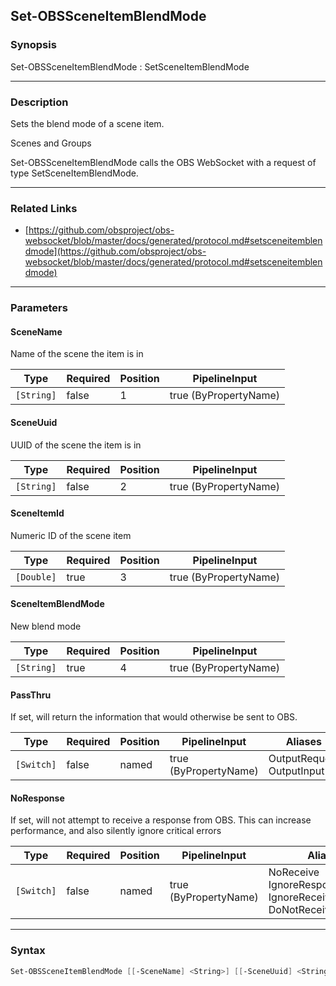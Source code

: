 Set-OBSSceneItemBlendMode
-------------------------

### Synopsis
Set-OBSSceneItemBlendMode : SetSceneItemBlendMode

---

### Description

Sets the blend mode of a scene item.

Scenes and Groups

Set-OBSSceneItemBlendMode calls the OBS WebSocket with a request of type SetSceneItemBlendMode.

---

### Related Links
* [https://github.com/obsproject/obs-websocket/blob/master/docs/generated/protocol.md#setsceneitemblendmode](https://github.com/obsproject/obs-websocket/blob/master/docs/generated/protocol.md#setsceneitemblendmode)

---

### Parameters
#### **SceneName**
Name of the scene the item is in

|Type      |Required|Position|PipelineInput        |
|----------|--------|--------|---------------------|
|`[String]`|false   |1       |true (ByPropertyName)|

#### **SceneUuid**
UUID of the scene the item is in

|Type      |Required|Position|PipelineInput        |
|----------|--------|--------|---------------------|
|`[String]`|false   |2       |true (ByPropertyName)|

#### **SceneItemId**
Numeric ID of the scene item

|Type      |Required|Position|PipelineInput        |
|----------|--------|--------|---------------------|
|`[Double]`|true    |3       |true (ByPropertyName)|

#### **SceneItemBlendMode**
New blend mode

|Type      |Required|Position|PipelineInput        |
|----------|--------|--------|---------------------|
|`[String]`|true    |4       |true (ByPropertyName)|

#### **PassThru**
If set, will return the information that would otherwise be sent to OBS.

|Type      |Required|Position|PipelineInput        |Aliases                      |
|----------|--------|--------|---------------------|-----------------------------|
|`[Switch]`|false   |named   |true (ByPropertyName)|OutputRequest<br/>OutputInput|

#### **NoResponse**
If set, will not attempt to receive a response from OBS.
This can increase performance, and also silently ignore critical errors

|Type      |Required|Position|PipelineInput        |Aliases                                                                |
|----------|--------|--------|---------------------|-----------------------------------------------------------------------|
|`[Switch]`|false   |named   |true (ByPropertyName)|NoReceive<br/>IgnoreResponse<br/>IgnoreReceive<br/>DoNotReceiveResponse|

---

### Syntax
```PowerShell
Set-OBSSceneItemBlendMode [[-SceneName] <String>] [[-SceneUuid] <String>] [-SceneItemId] <Double> [-SceneItemBlendMode] <String> [-PassThru] [-NoResponse] [<CommonParameters>]
```
